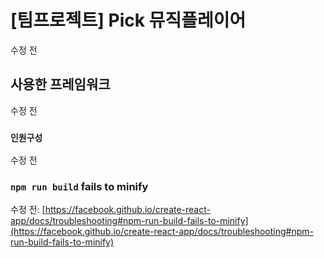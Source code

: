 # [팀프로젝트] Pick 뮤직플레이어

수정 전

## 사용한 프레임워크

수정 전

### `인원구성`

수정 전

### `npm run build` fails to minify

수정 전: [https://facebook.github.io/create-react-app/docs/troubleshooting#npm-run-build-fails-to-minify](https://facebook.github.io/create-react-app/docs/troubleshooting#npm-run-build-fails-to-minify)
